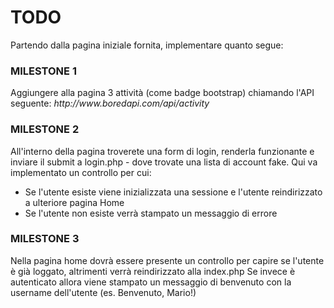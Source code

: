 # TODO
Partendo dalla pagina iniziale fornita, implementare quanto segue:

<h3>MILESTONE 1</h3>
Aggiungere alla pagina 3 attività (come badge bootstrap) chiamando l'API seguente: <i>http://www.boredapi.com/api/activity</i>

<h3>MILESTONE 2</h3>
All'interno della pagina troverete una form di login, renderla funzionante e inviare il submit a login.php - dove trovate una lista di account fake.
Qui va implementato un controllo per cui: 
<ul>
  <li>Se l'utente esiste viene inizializzata una sessione e l'utente reindirizzato a ulteriore pagina Home</li>
  <li>Se l'utente non esiste verrà stampato un messaggio di errore</li>
</ul>

<h3>MILESTONE 3</h3>
Nella pagina home dovrà essere presente un controllo per capire se l'utente è già loggato, altrimenti verrà reindirizzato alla index.php
Se invece è autenticato allora viene stampato un messaggio di benvenuto con la username dell'utente (es. Benvenuto, Mario!)
